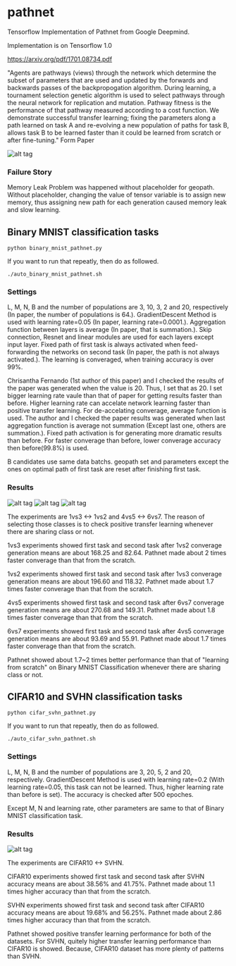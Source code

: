 pathnet
===========

Tensorflow Implementation of Pathnet from Google Deepmind.

Implementation is on Tensorflow 1.0

https://arxiv.org/pdf/1701.08734.pdf

"Agents are pathways (views) through the network which determine the subset of parameters that are used and updated by the forwards and backwards passes of the backpropogation algorithm. During learning, a tournament selection genetic algorithm is used to select pathways through the neural network for replication and mutation. Pathway fitness is the performance of that pathway measured according to a cost function. We demonstrate successful transfer learning; fixing the parameters along a path learned on task A and re-evolving a new population of paths for task B, allows task B to be learned faster than it could be learned from scratch or after fine-tuning."
Form Paper

![alt tag](https://github.com/jaesik817/pathnet/blob/master/figures/pathnet.PNG)

### Failure Story

Memory Leak Problem was happened without placeholder for geopath. Without placeholder, changing the value of tensor variable is to assign new memory, thus assigning new path for each generation caused memory leak and slow learning.

Binary MNIST classification tasks
-------------------

`
python binary_mnist_pathnet.py 
`

If you want to run that repeatly, then do as followed.

`
./auto_binary_mnist_pathnet.sh
`

### Settings
L, M, N, B and the number of populations are 3, 10, 3, 2 and 20, respectively (In paper, the number of populations is 64.). 
GradientDescent Method is used with learning rate=0.05 (In paper, learning rate=0.0001.).
Aggregation function between layers is average (In paper, that is summation.).
Skip connection, Resnet and linear modules are used for each layers except input layer.
Fixed path of first task is always activated when feed-forwarding the networks on second task (In paper, the path is not always activated.).
The learning is converaged, when training accuracy is over 99%.

Chrisantha Fernando (1st author of this paper)  and I checked the results of the paper was generated when the value is 20. Thus, I set that as 20.
I set bigger learning rate vaule than that of paper for getting results faster than before.
Higher learning rate can accelate network learning faster than positive transfer learning. For de-accelating converage, average function is used.
The author and I checked the paper results was generated when last aggregation function is average not summation (Except last one, others are summation.).
Fixed path activation is for generating more dramatic results than before.
For faster converage than before, lower converage accuracy then before(99.8%) is used.

B candidates use same data batchs.
geopath set and parameters except the ones on optimal path of first task are reset after finishing first task.


### Results
![alt tag](https://github.com/jaesik817/pathnet/blob/master/figures/binary_mnist_1vs3_1vs2.PNG) 
![alt tag](https://github.com/jaesik817/pathnet/blob/master/figures/binary_mnist_6vs7_4vs5.PNG) 
![alt tag](https://github.com/jaesik817/pathnet/blob/master/figures/binary_mnist_4vs5_graph.PNG) 

The experiments are 1vs3 <-> 1vs2 and 4vs5 <-> 6vs7. 
The reason of selecting those classes is to check positive transfer learning whenever there are sharing class or not. 

1vs3 experiments showed first task and second task after 1vs2 converage generation means are about 168.25 and 82.64. 
Pathnet made about 2 times faster converage than that from the scratch.

1vs2 experiments showed first task and second task after 1vs3 converage generation means are about 196.60 and 118.32. 
Pathnet made about 1.7 times faster converage than that from the scratch.

4vs5 experiments showed first task and second task after 6vs7 converage generation means are about 270.68 and 149.31. 
Pathnet made about 1.8 times faster converage than that from the scratch.

6vs7 experiments showed first task and second task after 4vs5 converage generation means are about 93.69 and 55.91. 
Pathnet made about 1.7 times faster converage than that from the scratch.

Pathnet showed about 1.7~2 times better performance than that of "learning from scratch" on Binary MNIST Classification whenever there are sharing class or not.

CIFAR10 and SVHN classification tasks
-------------------

`
python cifar_svhn_pathnet.py 
`

If you want to run that repeatly, then do as followed.

`
./auto_cifar_svhn_pathnet.sh
`

### Settings
L, M, N, B and the number of populations are 3, 20, 5, 2 and 20, respectively. 
GradientDescent Method is used with learning rate=0.2 (With learning rate=0.05, this task can not be learned. Thus, higher learning rate than before is set).
The accuracy is checked after 500 epoches.

Except M, N and learning rate, other parameters are same to that of Binary MNIST classification task.


### Results
![alt tag](https://github.com/jaesik817/pathnet/blob/master/figures/cifar_svhn.PNG) 

The experiments are CIFAR10 <-> SVHN.

CIFAR10 experiments showed first task and second task after SVHN accuracy means are about 38.56% and 41.75%. 
Pathnet made about 1.1 times higher accuracy than that from the scratch.

SVHN experiments showed first task and second task after CIFAR10 accuracy means are about 19.68% and 56.25%. 
Pathnet made about 2.86 times higher accuracy than that from the scratch.

Pathnet showed positive transfer learning performance for both of the datasets. For SVHN, quitely higher transfer learning performance than CIFAR10 is showed. Because, CIFAR10 dataset has more plenty of patterns than SVHN.
